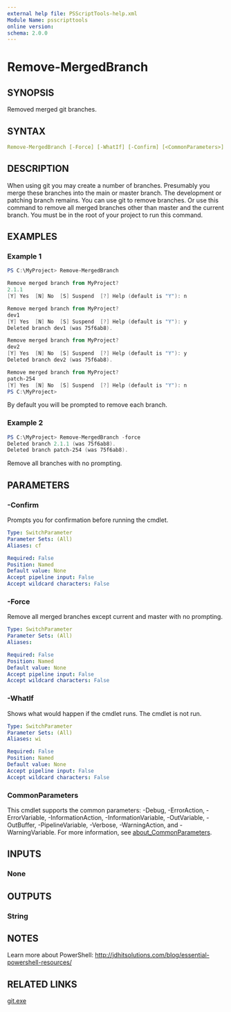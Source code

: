 ```yaml
---
external help file: PSScriptTools-help.xml
Module Name: psscripttools
online version:
schema: 2.0.0
---
```


# Remove-MergedBranch

## SYNOPSIS

Removed merged git branches.

## SYNTAX

```yaml
Remove-MergedBranch [-Force] [-WhatIf] [-Confirm] [<CommonParameters>]
```

## DESCRIPTION

When using git you may create a number of branches. Presumably you merge these branches into the main or master branch. The development or patching branch remains. You can use git to remove branches. Or use this command to remove all merged branches other than master and the current branch. You must be in the root of your project to run this command.

## EXAMPLES

### Example 1

```powershell
PS C:\MyProject> Remove-MergedBranch

Remove merged branch from MyProject?
2.1.1
[Y] Yes  [N] No  [S] Suspend  [?] Help (default is "Y"): n

Remove merged branch from MyProject?
dev1
[Y] Yes  [N] No  [S] Suspend  [?] Help (default is "Y"): y
Deleted branch dev1 (was 75f6ab8).

Remove merged branch from MyProject?
dev2
[Y] Yes  [N] No  [S] Suspend  [?] Help (default is "Y"): y
Deleted branch dev2 (was 75f6ab8).

Remove merged branch from MyProject?
patch-254
[Y] Yes  [N] No  [S] Suspend  [?] Help (default is "Y"): n
PS C:\MyProject>
```

By default you will be prompted to remove each branch.

### Example 2

```powershell
PS C:\MyProject> Remove-MergedBranch -force
Deleted branch 2.1.1 (was 75f6ab8).
Deleted branch patch-254 (was 75f6ab8).
```

Remove all branches with no prompting.

## PARAMETERS

### -Confirm

Prompts you for confirmation before running the cmdlet.

```yaml
Type: SwitchParameter
Parameter Sets: (All)
Aliases: cf

Required: False
Position: Named
Default value: None
Accept pipeline input: False
Accept wildcard characters: False
```

### -Force

Remove all merged branches except current and master with no prompting.

```yaml
Type: SwitchParameter
Parameter Sets: (All)
Aliases:

Required: False
Position: Named
Default value: None
Accept pipeline input: False
Accept wildcard characters: False
```

### -WhatIf

Shows what would happen if the cmdlet runs.
The cmdlet is not run.

```yaml
Type: SwitchParameter
Parameter Sets: (All)
Aliases: wi

Required: False
Position: Named
Default value: None
Accept pipeline input: False
Accept wildcard characters: False
```

### CommonParameters

This cmdlet supports the common parameters: -Debug, -ErrorAction, -ErrorVariable, -InformationAction, -InformationVariable, -OutVariable, -OutBuffer, -PipelineVariable, -Verbose, -WarningAction, and -WarningVariable. For more information, see [about_CommonParameters](http://go.microsoft.com/fwlink/?LinkID=113216).

## INPUTS

### None

## OUTPUTS

### String

## NOTES

Learn more about PowerShell:
http://jdhitsolutions.com/blog/essential-powershell-resources/

## RELATED LINKS

[git.exe]()
